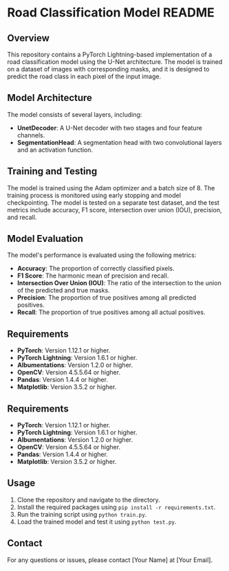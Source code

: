 # Road Classification Model README

## Overview
This repository contains a PyTorch Lightning-based implementation of a road classification model using the U-Net architecture. The model is trained on a dataset of images with corresponding masks, and it is designed to predict the road class in each pixel of the input image.

## Model Architecture
The model consists of several layers, including:
- **UnetDecoder**: A U-Net decoder with two stages and four feature channels.
- **SegmentationHead**: A segmentation head with two convolutional layers and an activation function.

## Training and Testing
The model is trained using the Adam optimizer and a batch size of 8. The training process is monitored using early stopping and model checkpointing. The model is tested on a separate test dataset, and the test metrics include accuracy, F1 score, intersection over union (IOU), precision, and recall.

## Model Evaluation
The model's performance is evaluated using the following metrics:
- **Accuracy**: The proportion of correctly classified pixels.
- **F1 Score**: The harmonic mean of precision and recall.
- **Intersection Over Union (IOU)**: The ratio of the intersection to the union of the predicted and true masks.
- **Precision**: The proportion of true positives among all predicted positives.
- **Recall**: The proportion of true positives among all actual positives.

## Requirements
- **PyTorch**: Version 1.12.1 or higher.
- **PyTorch Lightning**: Version 1.6.1 or higher.
- **Albumentations**: Version 1.2.0 or higher.
- **OpenCV**: Version 4.5.5.64 or higher.
- **Pandas**: Version 1.4.4 or higher.
- **Matplotlib**: Version 3.5.2 or higher.

## Requirements
- **PyTorch**: Version 1.12.1 or higher.
- **PyTorch Lightning**: Version 1.6.1 or higher.
- **Albumentations**: Version 1.2.0 or higher.
- **OpenCV**: Version 4.5.5.64 or higher.
- **Pandas**: Version 1.4.4 or higher.
- **Matplotlib**: Version 3.5.2 or higher.

## Usage
1. Clone the repository and navigate to the directory.
2. Install the required packages using `pip install -r requirements.txt`.
3. Run the training script using `python train.py`.
4. Load the trained model and test it using `python test.py`.

## Contact
For any questions or issues, please contact [Your Name] at [Your Email].

